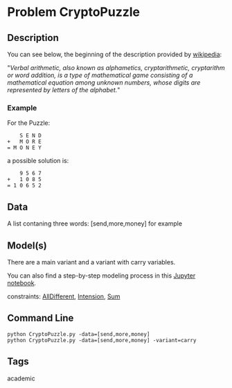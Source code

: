 # Problem CryptoPuzzle
## Description

You can see below, the beginning of the description provided by [wikipedia](https://en.wikipedia.org/wiki/Verbal_arithmetic):

"*Verbal arithmetic, also known as alphametics, cryptarithmetic, cryptarithm or word addition, is a type of
mathematical game consisting of a mathematical equation among unknown numbers, whose digits are represented by letters of the alphabet.*"


### Example

For the Puzzle:
```
    S E N D
+   M O R E
= M O N E Y
```
a possible solution is:

```
    9 5 6 7
+   1 0 8 5
= 1 0 6 5 2
```

## Data
A list contaning three words: \[send,more,money\] for example

## Model(s)

There are a main variant and a variant with carry variables.

You can also find a step-by-step modeling process in this [Jupyter notebook](https://pycsp.org/documentation/models/CSP/CryptoPuzzle/).


  constraints: [AllDifferent](http://pycsp.org/documentation/constraints/AllDifferent), [Intension](http://pycsp.org/documentation/constraints/Intension), [Sum](http://pycsp.org/documentation/constraints/Sum)


## Command Line

```
python CryptoPuzzle.py -data=[send,more,money]
python CryptoPuzzle.py -data=[send,more,money] -variant=carry
```

## Tags
 academic
